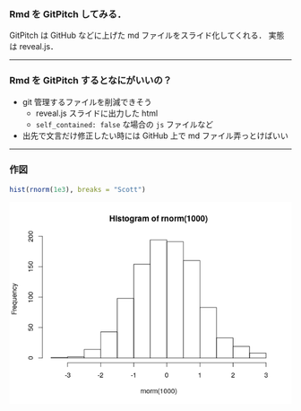 
### Rmd を GitPitch してみる．

GitPitch は GitHub などに上げた md ファイルをスライド化してくれる． 実態は reveal.js．

-----

### Rmd を GitPitch するとなにがいいの？

  - git 管理するファイルを削減できそう
      - reveal.js スライドに出力した html
      - `self_contained: false` な場合の `js` ファイルなど
  - 出先で文言だけ修正したい時には GitHub 上で md ファイル弄っとけばいい

-----

### 作図

``` r
hist(rnorm(1e3), breaks = "Scott")
```

![](PITCHME_files/figure-gfm/hist-1.png)<!-- -->
